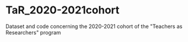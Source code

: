 # TaR_2020-2021cohort
Dataset and code concerning the 2020-2021 cohort of the "Teachers as Researchers" program
